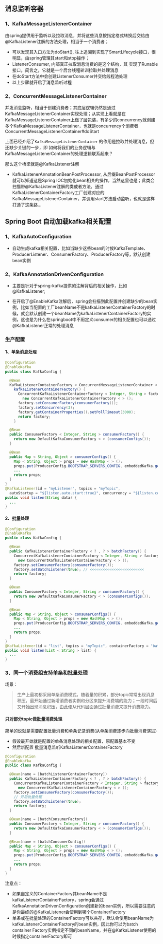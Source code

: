 
## 消息监听容器

### 1、KafkaMessageListenerContainer

由spring提供用于监听以及拉取消息，并将这些消息按指定格式转换后交给由@KafkaListener注解的方法处理，相当于一个消费者；

-   可以发现其入口方法为doStart(), 往上追溯到实现了SmartLifecycle接口，很明显，由spring管理其start和stop操作；
-   ListenerConsumer, 内部真正拉取消息消费的是这个结构，其 实现了Runable接口，简言之，它就是一个后台线程轮训拉取并处理消息
-   在doStart方法中会创建ListenerConsumer并交给线程池处理
-   以上步骤就开启了消息监听过程

### 2、ConcurrentMessageListenerContainer
并发消息监听，相当于创建消费者；其底层逻辑仍然是通过KafkaMessageListenerContainer实现处理；从实现上看就是在KafkaMessageListenerContainer上做了层包装，有多少的concurrency就创建多个KafkaMessageListenerContainer，也就是concurrency个消费者
ConcurrentMessageListenerContainer#doStart

上面已经介绍了`KafkaMessageListenerContainer`  的作用是拉取并处理消息，但还缺少关键的一步，即 如何将我们的业务逻辑与KafkaMessageListenerContainer的处理逻辑联系起来？

那么这个桥梁就是@KafkaListener注解
-   KafkaListenerAnnotationBeanPostProcessor, 从后缀BeanPostProcessor就可以知道这是Spring IOC初始化bean相关的操作，当然这里也是；此类会扫描带@KafkaListener注解的类或者方法，通过 KafkaListenerContainerFactory工厂创建对应的KafkaMessageListenerContainer，并调用start方法启动监听，也就是这样打通了这条路…

## Spring Boot 自动加载kafka相关配置

### 1、KafkaAutoConfiguration

-   自动生成kafka相关配置，比如当缺少这些bean的时候KafkaTemplate、ProducerListener、ConsumerFactory、ProducerFactory等，默认创建bean实例
    
### 2、KafkaAnnotationDrivenConfiguration

-   主要是针对于spring-kafka提供的注解背后的相关操作，比如 @KafkaListener;
    
-   在开启了@EnableKafka注解后，spring会扫描到此配置并创建缺少的bean实例，比如当配置的工厂beanName不是kafkaListenerContainerFactory的时候，就会默认创建一个beanName为kafkaListenerContainerFactory的实例，这也是为什么在springboot中不用定义consumer的相关配置也可以通过@KafkaListener正常的处理消息

### 生产配置

#### 1、单条消息处理

```java
@Configuration
@EnableKafka
public class KafkaConfig {

  @Bean
  KafkaListenerContainerFactory < ConcurrentMessageListenerContainer < Integer, String >>
    kafkaListenerContainerFactory() {
      ConcurrentKafkaListenerContainerFactory < Integer, String > factory =
        new ConcurrentKafkaListenerContainerFactory < > ();
      factory.setConsumerFactory(consumerFactory());
      factory.setConcurrency(3);
      factory.getContainerProperties().setPollTimeout(3000);
      return factory;
    }

  @Bean
  public ConsumerFactory < Integer, String > consumerFactory() {
    return new DefaultKafkaConsumerFactory < > (consumerConfigs());
  }

  @Bean
  public Map < String, Object > consumerConfigs() {
    Map < String, Object > props = new HashMap < > ();
    props.put(ProducerConfig.BOOTSTRAP_SERVERS_CONFIG, embeddedKafka.getBrokersAsString());
    ...
    return props;
  }
}
@KafkaListener(id = "myListener", topics = "myTopic",
  autoStartup = "${listen.auto.start:true}", concurrency = "${listen.concurrency:3}")
public void listen(String data) {
  ...
}
```

#### 2、批量处理
```java
@Configuration
@EnableKafka
public class KafkaConfig {

  @Bean
  public KafkaListenerContainerFactory < ? , ? > batchFactory() {
    ConcurrentKafkaListenerContainerFactory < Integer, String > factory =
      new ConcurrentKafkaListenerContainerFactory < > ();
    factory.setConsumerFactory(consumerFactory());
    factory.setBatchListener(true); // <<<<<<<<<<<<<<<<<<<<<<<<<
    return factory;
  }

  @Bean
  public ConsumerFactory < Integer, String > consumerFactory() {
    return new DefaultKafkaConsumerFactory < > (consumerConfigs());
  }

  @Bean
  public Map < String, Object > consumerConfigs() {
    Map < String, Object > props = new HashMap < > ();
    props.put(ProducerConfig.BOOTSTRAP_SERVERS_CONFIG, embeddedKafka.getBrokersAsString());
    ...
    return props;
  }
}
@KafkaListener(id = "list", topics = "myTopic", containerFactory = "batchFactory")
public void listen(List < String > list) {
  ...
}
```

### 3、同一个消费组支持单条和批量处理

场景：

> 生产上最初都采用单条消费模式，随着量的积累，部分topic常常出现消息积压，最开始通过新增消费者实例和分区来提升消费端的能力；一段时间后又开始出现消息积压，由此便从代码层面通过批量消费来提升消费能力。

#### 只对部分topic做批量消费处理

简单的说就是需要配置批量消费和单条记录消费(从单条消费逐步向批量消费演进)
-   假设最开始就是配置的单条消息处理的相关配置，原配置基本不变
-   然后新配置 批量消息监听KafkaListenerContainerFactory

```java
@Configuration
@EnableKafka
public class KafkaConfig {

  @Bean(name = [batchListenerContainerFactory])
  public KafkaListenerContainerFactory < ? , ? > batchFactory() {
    ConcurrentKafkaListenerContainerFactory < Integer, String > factory =
      new ConcurrentKafkaListenerContainerFactory < > ();
    factory.setConsumerFactory(consumerFactory());
    // 开启批量处理
    factory.setBatchListener(true);
    return factory;
  }

  @Bean(name = [batchConsumerFactory])
  public ConsumerFactory < Integer, String > consumerFactory() {
    return new DefaultKafkaConsumerFactory < > (consumerConfigs());
  }

  @Bean(name = [batchConsumerConfig])
  public Map < String, Object > consumerConfigs() {
    Map < String, Object > props = new HashMap < > ();
    props.put(ProducerConfig.BOOTSTRAP_SERVERS_CONFIG, embeddedKafka.getBrokersAsString());
    ...
    return props;
  }
}
```


注意点：
-   如果自定义的ContainerFactory其beanName不是kafkaListenerContainerFactory，spring会通过KafkaAnnotationDrivenConfiguration创建新的bean实例，所以需要注意的是你最终的@KafkaListener会使用到哪个ContainerFactory
-   单条或在批量处理的ContainerFactory可以共存，默认会使用beanName为kafkaListenerContainerFactory的bean实例，因此你可以为batch container Factory实例指定不同的beanName，并在@KafkaListener使用的时候指定containerFactory即可